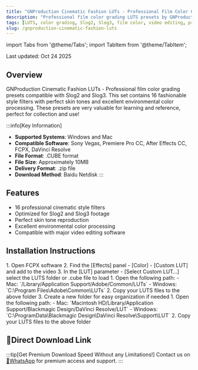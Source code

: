 ```yaml
---
title: "GNProduction Cinematic Fashion LUTs - Professional Film Color Grading for Slog2 and Slog3"
description: "Professional film color grading LUTS presets by GNProduction, compatible with Slog2 and Slog3, featuring 16 fashionable style filters with perfect skin tones and excellent environmental color processing."
tags: [LUTS, color grading, Slog2, Slog3, film color, video editing, presets]
slug: /gnproduction-cinematic-fashion-luts
---
```

import Tabs from '@theme/Tabs';
import TabItem from '@theme/TabItem';

Last updated: Oct 24 2025

## Overview

GNProduction Cinematic Fashion LUTs - Professional film color grading presets compatible with Slog2 and Slog3. This set contains 16 fashionable style filters with perfect skin tones and excellent environmental color processing. These presets are very valuable for learning and reference, perfect for collection and use!

:::info[Key Information]
- **Supported Systems**: Windows and Mac
- **Compatible Software**: Sony Vegas, Premiere Pro CC, After Effects CC, FCPX, DaVinci Resolve
- **File Format**: .CUBE format
- **File Size**: Approximately 10MB
- **Delivery Format**: .zip file
- **Download Method**: Baidu Netdisk
:::

## Features

- 16 professional cinematic style filters
- Optimized for Slog2 and Slog3 footage
- Perfect skin tone reproduction
- Excellent environmental color processing
- Compatible with major video editing software

## Installation Instructions

<Tabs>
<TabItem value="fcpx" label="Final Cut Pro X">
  1. Open FCPX software
  2. Find the [Effects] panel - [Color] - [Custom LUT] and add to the video
  3. In the [LUT] parameter - [Select Custom LUT…] select the LUTS folder or .cube file to load
</TabItem>
<TabItem value="premiere" label="Premiere Pro">
  1. Open the following path:
     - Mac: `/Library/Application Support/Adobe/Common/LUTs`
     - Windows: `C:\Program Files\Adobe\Common\LUTs`
  2. Copy your LUTS files to the above folder
  3. Create a new folder for easy organization if needed
</TabItem>
<TabItem value="resolve" label="DaVinci Resolve">
  1. Open the following path:
     - Mac: `Macintosh HD/Library/Application Support/Blackmagic Design/DaVinci Resolve/LUT`
     - Windows: `C:\ProgramData\Blackmagic Design\DaVinci Resolve\Support\LUT`
  2. Copy your LUTS files to the above folder
</TabItem>
</Tabs>

## 🚀Direct Download Link

:::tip[Get Premium Download Speed Without any Limitations!]
Contact us on [💬WhatsApp](https://wa.me/+8613237610083) for premium access and support.
:::
